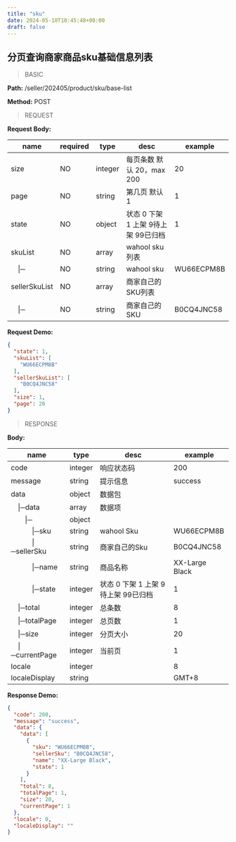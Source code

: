 ```yaml
---
title: "sku"
date: 2024-05-10T10:45:48+08:00
draft: false
---
```

## 分页查询商家商品sku基础信息列表

> BASIC

**Path:** /seller/202405/product/sku/base-list

**Method:** POST

> REQUEST


**Request Body:**

| name                | required | type    | desc                    | example    |
|---------------------|----------|---------|-------------------------|------------|
| size                | NO       | integer | 每页条数 默认 20，max 200      | 20         |
| page                | NO       | string  | 第几页 默认 1                | 1          |
| state               | NO       | object  | 状态 0 下架 1 上架 9待上架 99已归档 | 1          |
| skuList             | NO       | array   | wahool sku列表            |
| &ensp;&ensp;&#124;─ | NO       | string  | wahool sku              | WU66ECPM8B |
| sellerSkuList       | NO       | array   | 商家自己的SKU列表              |
| &ensp;&ensp;&#124;─ | NO       | string  | 商家自己的SKU                | B0CQ4JNC58 |

**Request Demo:**

```json
{
  "state": 1,
  "skuList": [
    "WU66ECPM8B"
  ],
  "sellerSkuList": [
    "B0CQ4JNC58"
  ],
  "size": 1,
  "page": 20
}
```

> RESPONSE

**Body:**

| name                                                 | type    | desc                    | example        |
|------------------------------------------------------|---------|-------------------------|----------------|
| code                                                 | integer | 响应状态码                   | 200            |
| message                                              | string  | 提示信息                    | success        |
| data                                                 | object  | 数据包                     |                |
| &ensp;&ensp;&#124;─data                              | array   | 数据项                     |                |
| &ensp;&ensp;&ensp;&ensp;&#124;─                      | object  |                         |                |
| &ensp;&ensp;&ensp;&ensp;&ensp;&ensp;&#124;─sku       | string  | wahool Sku              | WU66ECPM8B     |
| &ensp;&ensp;&ensp;&ensp;&ensp;&ensp;&#124;─sellerSku | string  | 商家自己的Sku                | B0CQ4JNC58     |
| &ensp;&ensp;&ensp;&ensp;&ensp;&ensp;&#124;─name      | string  | 商品名称                    | XX-Large Black |
| &ensp;&ensp;&ensp;&ensp;&ensp;&ensp;&#124;─state     | integer | 状态 0 下架 1 上架 9待上架 99已归档 | 1              |
| &ensp;&ensp;&#124;─total                             | integer | 总条数                     | 8              |
| &ensp;&ensp;&#124;─totalPage                         | integer | 总页数                     | 1              |
| &ensp;&ensp;&#124;─size                              | integer | 分页大小                    | 20             |
| &ensp;&ensp;&#124;─currentPage                       | integer | 当前页                     | 1              |
| locale                                               | integer |                         | 8              |
| localeDisplay                                        | string  |                         | GMT+8          |
**Response Demo:**

```json
{
  "code": 200,
  "message": "success",
  "data": {
    "data": [
      {
        "sku": "WU66ECPM8B",
        "sellerSku": "B0CQ4JNC58",
        "name": "XX-Large Black",
        "state": 1
      }
    ],
    "total": 8,
    "totalPage": 1,
    "size": 20,
    "currentPage": 1
  },
  "locale": 0,
  "localeDisplay": ""
}
```



